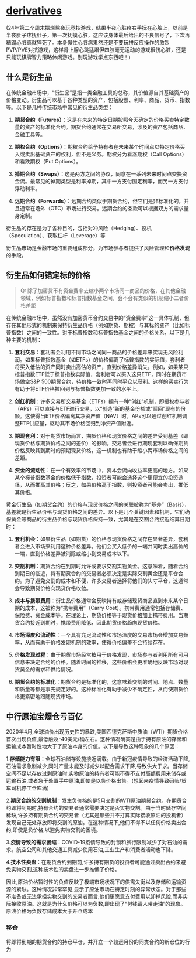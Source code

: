 # [derivatives](/2024/01/derivatives.md)

(24年第二个周末摆烂熬夜玩竞技游戏，结果半夜心脏疼右手抚在心脏上，以前是半夜肚子疼抚肚子，第一次抚摸心脏，这应该身体最后给出的不良信号了，下次再糟蹋心脏真就猝死了。本身慢性心脏病果然还是不要玩拼反应操作的激烈PVP/PVE对抗游戏，这样肾上腺心跳猛增但四肢毫无运动的游戏很伤心脏，还是只能玩棋牌智力策略休闲游戏。别玩游戏学点东西吧！)

## 什么是衍生品

在传统金融市场中，“衍生品”是指一类金融工具的总称，其价值源自其基础资产的价格变动。衍生品可以基于各种类型的资产，包括股票、利率、商品、货币、指数等。以下是几种传统市场中常见的衍生品类型：

1. **期货合约（Futures）**：这是在未来的特定日期按照今天确定的价格买卖特定数量的资产的标准化合约。期货合约通常在交易所交易，涉及的资产包括商品、金融工具等。

2. **期权合约（Options）**：期权合约给予持有者在未来某个时间点以特定价格买入或卖出基础资产的权利，但不是义务。期权分为看涨期权（Call Options）和看跌期权（Put Options）。

3. **掉期合约（Swaps）**：这是两方之间的协议，同意在一系列未来时间点交换资金流。最常见的掉期类型是利率掉期，其中一方支付固定利率，而另一方支付浮动利率。

4. **远期合约（Forwards）**：远期合约类似于期货合约，但它们是非标准化的，并且通常在场外（OTC）市场进行交易。远期合约的条款可以根据双方的需求量身定制。

衍生品的存在是为了各种目的，包括对冲风险（Hedging）、投机（Speculation）、获取杠杆（Leverage）等

衍生品市场是金融市场的重要组成部分，为市场参与者提供了风险管理和**价格发现**的手段。

## 衍生品如何锚定标的价格

> Q: 除了加密货币有资金费率去缩小两个市场同一商品的价格，在其他金融领域，例如标普指数和标普指数基金之间，会不会有类似的机制缩小二者价格差距

在传统金融市场中，虽然没有加密货币合约交易中的“资金费率”这一具体机制，但存在其他形式的机制来保持衍生品价格（例如期货、期权）与其标的资产（比如标普指数）之间的一致性。对于标普指数和标普指数基金之间的价格关系，以下是几种主要的机制：

1. **套利交易**：套利者会利用不同市场之间同一商品的价格差异来实现无风险利润。如果标普指数基金（如ETFs）的价格偏离了标普指数的实际值，套利者将买入低估的资产同时卖出高估的资产，直到价格差异消失。例如，如果某只标普指数ETF低于标普指数实际值，套利者可以买入这只ETF，同时在期货市场做空S&P 500期货合约，待价格一致时再同时平仓以获利。这样的买卖行为有助于将ETF价格拉回到与标普指数更加一致的水平上。

2. **创红机制**：许多交易所交易基金（ETFs）拥有一种“创红”机制，即授权参与者（APs）可以直接与ETF进行交易，以“创造”新的基金份额或“赎回”现有的份额。这使得当ETF价格偏离其净资产值（NAV）时，APs可以通过创红机制调整ETF供应量，驱动其市场价格回归到净资产值附近。

3. **期现套利**：对于期货市场而言，期货价格和现货价格之间的差异受到基差（即现货价格与期货价格之间的差价）的影响。交易者会进行期现套利以确保期货价格反映其到期时的预期现货价格，这一机制也有助于缩小两市场价格之间的差距。

4. **资金的流动性**：在一个有效率的市场中，资本会流向收益率更高的地方。如果某个标普指数基金的价格低于指数，投资者可能会选择这个更便宜的投资途径，从而推高其价格；反之，如果价格高于指数，则投资者可能会卖出，推低其价格。

黄金衍生品（如期货合约）的价格与现货价格之间的关联被称为“基差”（Basis），基差就是衍生品价格与现货价格之间的差异。以下是几个关键因素和机制，它们确保黄金等商品的衍生品价格与现货价格保持一致，尤其是在交割合约接近结算日期时：

1. **套利机会**：如果衍生品（如期货）的价格与现货价格之间存在显著差异，套利者会进入市场来利用这种价格差异。他们会买入低价的一端并同时卖出高价的一端，直到价格差异被消除或缩小到交易成本以下。

2. **交割机制**：期货合约在到期时允许或要求交割实物黄金。这意味着，随着合约到期日的临近，持有期货合约的交易者必须决定是实际交割黄金还是平仓合约。为了避免交割的成本和不便，许多交易者选择将他们的头寸平仓，这通常会导致期货价格向现货价格收敛。

3. **成本与携带费用**：衍生品价格通常会反映持有或存储现货商品直到未来某个日期的成本，这被称为“携带费用”（Carry Cost）。携带费用通常包括存储费、保险费、资金成本等。在理论上，期货价格等于现货价格加上携带费用。当期货合约接近到期时，携带费用降低，因此期货价格趋向现货价格。

4. **市场深度和流动性**：一个具有充足流动性和市场深度的交易市场会增加交易频率，从而有助于价格发现机制的效率，使得价格偏差不会持续存在。

5. **价格发现过程**：由于期货市场经常被用于价格发现，市场参与者利用所有可用信息来决定合约的价格。随着时间的推移，这些价格会更准确地反映市场对现货黄金的需求和供给情况。

6. **期货合约的标准化**：期货合约是标准化的，这意味着交割的时间、地点、数量和质量等都是事先规定好的。这种标准化有助于减少不确定性，从而使期货价格更紧密地跟随现货市场。

## 中行原油宝爆仓亏百亿

2020年4月,全球油价出现历史性的暴跌,美国西德克萨斯中质油（WTI）期货价格首次出现负值,最低触及-40美元/桶左右。这种情况确实是由于持有原油的存储和运输成本暂时性地大于了原油本身的价值。以下是导致这种现象的几个原因：

1.**存储能力有限**：全球石油储存设施接近满载。由于新冠疫情导致的经济活动下降,石油需求急剧减少,同时产量未能及时减少以配合需求下降,导致供大于求。当存储空间不足以存放过剩原油时,实物原油的持有者可能不得不支付高额费用来储存或运输石油,或者急于处置手中原油,即使是以负价格出售。(想起来疫情导致码头/货车司机停工仓库满)

2.**期货合约的交割机制**：发生负价格的是5月交割的WTI原油期货合约。在期货合约即将到期时,持有合约的交易者通常需要决定是否实物交割。由于当时储存空间稀缺,许多持有期货合约的交易者（尤其是那些并不打算实际接收原油的投机者）发现自己无处存放即将交割的原油。在这种情况下,他们不得不以任何价格卖出合约,即使是负价格,以避免实物交割的困境。

3.**疫情导致的需求萎缩**：COVID-19疫情导致的封锁和旅行限制减少了对石油的需求。航空公司和其他交通工具减少使用石油,工业生产和消费者活动也下降。

4.**技术性卖盘**：在期货合约到期前,许多持有期货的投资者可能通过卖出合约来避免实物交割,这种技术性的卖盘进一步推低了价格。

因此,原油价格暂时性的负值反映了极端市场状况下的供需失衡以及存储和运输资源的紧缺。这种情况非常罕见,显示了原油市场在特定时刻的异常状态。对于那些不准备或无法承担实物交割的交易者而言,他们更愿意支付费用以卸掉风险,而非实际接收原油。这就是为什么价格可以为负数,即出现了“付钱请人带走油”的现象。原油价格为负数存储成本大于开仓成本

### 移仓

将即将到期的期货合约的持仓平仓，并开立一个较远月份的同类合约的新仓位的行为
